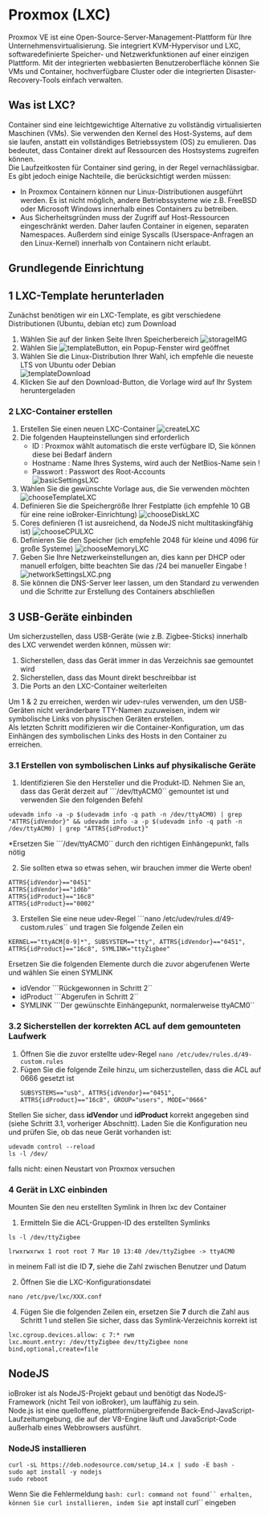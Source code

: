 # Proxmox (LXC)

Proxmox VE ist eine Open-Source-Server-Management-Plattform für Ihre Unternehmensvirtualisierung. Sie integriert KVM-Hypervisor und LXC, softwaredefinierte Speicher- und Netzwerkfunktionen auf einer einzigen Plattform. Mit der integrierten webbasierten Benutzeroberfläche können Sie VMs und Container, hochverfügbare Cluster oder die integrierten Disaster-Recovery-Tools einfach verwalten.

## Was ist LXC?
Container sind eine leichtgewichtige Alternative zu vollständig virtualisierten Maschinen (VMs). Sie verwenden den Kernel des Host-Systems, auf dem sie laufen, anstatt ein vollständiges Betriebssystem (OS) zu emulieren. Das bedeutet, dass Container direkt auf Ressourcen des Hostsystems zugreifen können.  
Die Laufzeitkosten für Container sind gering, in der Regel vernachlässigbar. Es gibt jedoch einige Nachteile, die berücksichtigt werden müssen:

* In Proxmox Containern können nur Linux-Distributionen ausgeführt werden. Es ist nicht möglich, andere Betriebssysteme wie z.B. FreeBSD oder Microsoft Windows innerhalb eines Containers zu betreiben.
* Aus Sicherheitsgründen muss der Zugriff auf Host-Ressourcen eingeschränkt werden. Daher laufen Container in eigenen, separaten Namespaces. Außerdem sind einige Syscalls (Userspace-Anfragen an den Linux-Kernel) innerhalb von Containern nicht erlaubt.

## Grundlegende Einrichtung

## 1 LXC-Template herunterladen
Zunächst benötigen wir ein LXC-Template, es gibt verschiedene Distributionen (Ubuntu, debian etc) zum Download
1) Wählen Sie auf der linken Seite Ihren Speicherbereich ![storageIMG](./img/LXC/storageIMG.png)
2) Wählen Sie ![templateButton](./img/LXC/templateButton.png), ein Popup-Fenster wird geöffnet
3) Wählen Sie die Linux-Distribution Ihrer Wahl, ich empfehle die neueste LTS von Ubuntu oder Debian  
   ![templateDownload](./img/LXC/templateDownload.png)
4) Klicken Sie auf den Download-Button, die Vorlage wird auf Ihr System heruntergeladen

### 2 LXC-Container erstellen
1) Erstellen Sie einen neuen LXC-Container ![createLXC](./img/LXC/createLXC.png)
2) Die folgenden Haupteinstellungen sind erforderlich
   * ID : Proxmox wählt automatisch die erste verfügbare ID, Sie können diese bei Bedarf ändern
   * Hostname : Name Ihres Systems, wird auch der NetBios-Name sein !
   * Passwort : Passwort des Root-Accounts  
     ![basicSettingsLXC](./img/LXC/basicSettingsLXC.png)
3) Wählen Sie die gewünschte Vorlage aus, die Sie verwenden möchten
   ![chooseTemplateLXC](./img/LXC/chooseTemplateLXC.png)
4) Definieren Sie die Speichergröße Ihrer Festplatte (ich empfehle 10 GB für eine reine ioBroker-Einrichtung)
   ![chooseDiskLXC](./img/LXC/chooseDiskLXC.png)
5) Cores definieren (1 ist ausreichend, da NodeJS nicht multitaskingfähig ist)
   ![chooseCPULXC](./img/LXC/chooseCPULXC.png)
6) Definieren Sie den Speicher (ich empfehle 2048 für kleine und 4096 für große Systeme)
   ![chooseMemoryLXC](./img/LXC/chooseMemoryLXC.png)
7) Geben Sie Ihre Netzwerkeinstellungen an, dies kann per DHCP oder manuell erfolgen, bitte beachten Sie das /24 bei manueller Eingabe !
   ![networkSettingsLXC.png](./img/LXC/networkSettingsLXC.png)
8) Sie können die DNS-Server leer lassen, um den Standard zu verwenden und die Schritte zur Erstellung des Containers abschließen

## 3 USB-Geräte einbinden
Um sicherzustellen, dass USB-Geräte (wie z.B. Zigbee-Sticks) innerhalb des LXC verwendet werden können, müssen wir:
1) Sicherstellen, dass das Gerät immer in das Verzeichnis sae gemountet wird
2) Sicherstellen, dass das Mount direkt beschreibbar ist
3) Die Ports an den LXC-Container weiterleiten

Um 1 & 2 zu erreichen, werden wir udev-rules verwenden, um den USB-Geräten nicht veränderbare TTY-Namen zuzuweisen, indem wir symbolische Links von physischen Geräten erstellen.  
Als letzten Schritt modifizieren wir die Container-Konfiguration, um das Einhängen des symbolischen Links des Hosts in den Container zu erreichen.

### 3.1 Erstellen von symbolischen Links auf physikalische Geräte
1) Identifizieren Sie den Hersteller und die Produkt-ID. Nehmen Sie an, dass das Gerät derzeit auf ```/dev/ttyACM0`` gemountet ist und verwenden Sie den folgenden Befehl
```
udevadm info -a -p $(udevadm info -q path -n /dev/ttyACM0) | grep "ATTRS{idVendor}" && udevadm info -a -p $(udevadm info -q path -n /dev/ttyACM0) | grep "ATTRS{idProduct}"
```  
*Ersetzen Sie ```/dev/ttyACM0`` durch den richtigen Einhängepunkt, falls nötig

2) Sie sollten etwa so etwas sehen, wir brauchen immer die Werte oben!
```
ATTRS{idVendor}=="0451"
ATTRS{idVendor}=="1d6b"
ATTRS{idProduct}=="16c8"
ATTRS{idProduct}=="0002"
```

3) Erstellen Sie eine neue udev-Regel ```nano /etc/udev/rules.d/49-custom.rules`` und tragen Sie folgende Zeilen ein
```
KERNEL=="ttyACM[0-9]*", SUBSYSTEM=="tty", ATTRS{idVendor}=="0451", ATTRS{idProduct}=="16c8", SYMLINK="ttyZigbee"
```
Ersetzen Sie die folgenden Elemente durch die zuvor abgerufenen Werte und wählen Sie einen SYMLINK
- idVendor ```Rückgewonnen in Schritt 2``
- idProduct ```Abgerufen in Schritt 2``
- SYMLINK ```Der gewünschte Einhängepunkt, normalerweise ttyACM0``

### 3.2 Sicherstellen der korrekten ACL auf dem gemounteten Laufwerk
1) Öffnen Sie die zuvor erstellte udev-Regel
   ```nano /etc/udev/rules.d/49-custom.rules```
2) Fügen Sie die folgende Zeile hinzu, um sicherzustellen, dass die ACL auf 0666 gesetzt ist
    ```
    SUBSYSTEMS=="usb", ATTRS{idVendor}=="0451", ATTRS{idProduct}=="16c8", GROUP="users", MODE="0666"
   ```
Stellen Sie sicher, dass **idVendor** und **idProduct** korrekt angegeben sind (siehe Schritt 3.1, vorheriger Abschnitt). Laden Sie die Konfiguration neu und prüfen Sie, ob das neue Gerät vorhanden ist:
   ```
   udevadm control --reload
   ls -l /dev/
   ```
falls nicht: einen Neustart von Proxmox versuchen

### 4 Gerät in LXC einbinden
Mounten Sie den neu erstellten Symlink in Ihren lxc dev Container
1) Ermitteln Sie die ACL-Gruppen-ID des erstellten Symlinks
```
ls -l /dev/ttyZigbee
   
lrwxrwxrwx 1 root root 7 Mar 10 13:40 /dev/ttyZigbee -> ttyACM0
```

in meinem Fall ist die ID **7**, siehe die Zahl zwischen Benutzer und Datum

2) Öffnen Sie die LXC-Konfigurationsdatei
```
nano /etc/pve/lxc/XXX.conf
```
4) Fügen Sie die folgenden Zeilen ein, ersetzen Sie **7** durch die Zahl aus Schritt 1 und stellen Sie sicher, dass das Symlink-Verzeichnis korrekt ist
```
lxc.cgroup.devices.allow: c 7:* rwm
lxc.mount.entry: /dev/ttyZigbee dev/ttyZigbee none bind,optional,create=file
```

## NodeJS
ioBroker ist als NodeJS-Projekt gebaut und benötigt das NodeJS-Framework (nicht Teil von ioBroker), um lauffähig zu sein.  
Node.js ist eine quelloffene, plattformübergreifende Back-End-JavaScript-Laufzeitumgebung, die auf der V8-Engine läuft und JavaScript-Code außerhalb eines Webbrowsers ausführt.

### NodeJS installieren
```
curl -sL https://deb.nodesource.com/setup_14.x | sudo -E bash -
sudo apt install -y nodejs
sudo reboot
```

Wenn Sie die Fehlermeldung ```bash: curl: command not found`` erhalten, können Sie curl installieren, indem Sie ```apt install curl`` eingeben